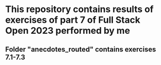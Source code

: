 # This repository contains results of exercises of part 7 of Full Stack Open 2023 performed by me

## Folder "anecdotes_routed" contains exercises 7.1-7.3
